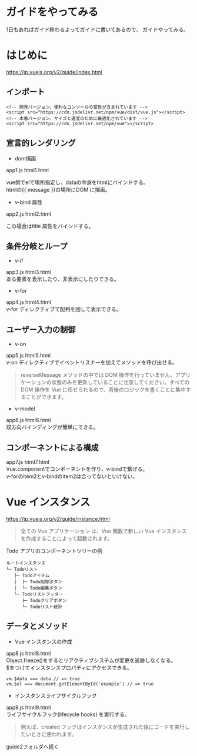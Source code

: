 

# ガイドをやってみる

1日もあればガイド終わるよってガイドに書いてあるので、
ガイドやってみる。


# はじめに

https://jp.vuejs.org/v2/guide/index.html    


## インポート

```html:
<!-- 開発バージョン、便利なコンソールの警告が含まれています -->
<script src="https://cdn.jsdelivr.net/npm/vue/dist/vue.js"></script>
<!-- 本番バージョン、サイズと速度のために最適化されています -->
<script src="https://cdn.jsdelivr.net/npm/vue"></script>

```


## 宣言的レンダリング

- dom描画    

app1.js html1.html    

vue側でelで場所指定し、dataの中身をhtmlにバインドする。    
htmlの{{ message }}の場所にDOM に描画。    


- v-bind 属性    

app2.js html2.html    

この場合はtitle 属性をバインドする。    

## 条件分岐とループ

- v-if

app3.js html3.html    
ある要素を表示したり、非表示にしたりできる。    

- v-for    

app4.js html4.html    
v-for ディレクティブで配列を回して表示できる。   


## ユーザー入力の制御

- v-on    

app5.js html5.html    
v-on ディレクティブでイベントリスナーを加えてメソッドを呼び出せる。

>reverseMessage メソッドの中では DOM 操作を行っていません。アプリケーションの状態のみを更新していることに注意してください。すべての DOM 操作を Vue に任せられるので、背後のロジックを書くことに集中することができます。

- v-model    

app6.js html6.html    
双方向バインディングが簡単にできる。


## コンポーネントによる構成

app7.js html7.html    
Vue.componentでコンポーネントを作り、v-bindで繋げる。    
v-forのitem2とv-bindのitem2は合ってないといけない。    
<todo-item2 v-for="item2 in groceryList" v-bind:todo2="item2"></todo-item2>    


# Vue インスタンス

https://jp.vuejs.org/v2/guide/instance.html

>全ての Vue アプリケーション は、Vue 関数で新しい Vue インスタンスを作成することによって起動されます。


Todo アプリのコンポーネントツリーの例    

```
ルートインスタンス
└─ Todoリスト
   ├─ Todoアイテム
   │  ├─ Todo削除ボタン
   │  └─ Todo編集ボタン
   └─ Todoリストフッター
      ├─ Todoクリアボタン
      └─ Todoリスト統計
```

## データとメソッド

- Vue インスタンスの作成    

app8.js html8.html    
Object.freeze()をするとリアクティブシステムが変更を追跡しなくなる。    
$をつけてインスタンスプロパティにアクセスできる。    

```
vm.$data === data // => true
vm.$el === document.getElementById('example') // => true
```

- インスタンスライフサイクルフック    

app9.js html9.html    
ライフサイクルフック(lifecycle hooks) を実行する。    

>例えば、created フックはインスタンスが生成された後にコードを実行したいときに使われます。




guide2フォルダへ続く    


